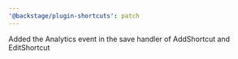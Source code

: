 ```yaml
---
'@backstage/plugin-shortcuts': patch
---
```


Added the Analytics event in the save handler of AddShortcut and EditShortcut
